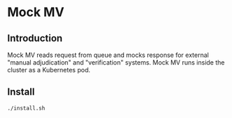 # Mock MV

## Introduction
Mock MV reads request from queue and mocks response for external "manual adjudication" and "verification" systems. Mock MV runs inside the cluster as a Kubernetes pod.

## Install
```sh
./install.sh
```


  

